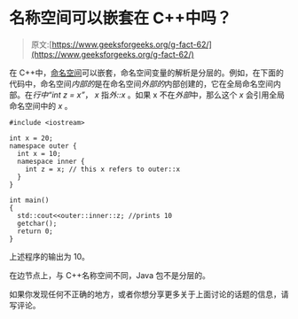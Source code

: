# 名称空间可以嵌套在 C++中吗？

> 原文:[https://www.geeksforgeeks.org/g-fact-62/](https://www.geeksforgeeks.org/g-fact-62/)

在 C++中，[命名空间](https://www.geeksforgeeks.org/namespace-in-c/)可以嵌套，命名空间变量的解析是分层的。例如，在下面的代码中，命名空间*内部的*是在命名空间*外部的*内部创建的，它在全局命名空间内部。在*行中“int z = x”*， *x* 指*外::x* 。如果 x 不在*外部*中，那么这个 *x* 会引用全局命名空间中的 *x* 。

```
#include <iostream>

int x = 20;
namespace outer {
  int x = 10;         
  namespace inner {
    int z = x; // this x refers to outer::x
  }
}

int main()
{
  std::cout<<outer::inner::z; //prints 10
  getchar();
  return 0;
}
```

上述程序的输出为 10。

在边节点上，与 C++名称空间不同，Java 包不是分层的。

如果你发现任何不正确的地方，或者你想分享更多关于上面讨论的话题的信息，请写评论。